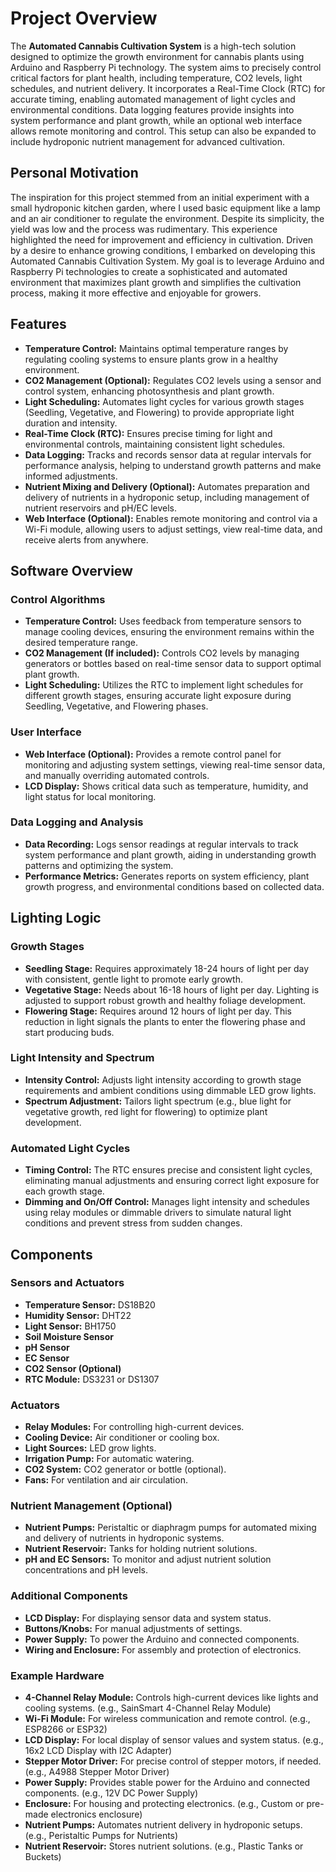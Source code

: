 # **Project Overview**

The **Automated Cannabis Cultivation System** is a high-tech solution designed to optimize the growth environment for cannabis plants using Arduino and Raspberry Pi technology. The system aims to precisely control critical factors for plant health, including temperature, CO2 levels, light schedules, and nutrient delivery. It incorporates a Real-Time Clock (RTC) for accurate timing, enabling automated management of light cycles and environmental conditions. Data logging features provide insights into system performance and plant growth, while an optional web interface allows remote monitoring and control. This setup can also be expanded to include hydroponic nutrient management for advanced cultivation.

## **Personal Motivation**

The inspiration for this project stemmed from an initial experiment with a small hydroponic kitchen garden, where I used basic equipment like a lamp and an air conditioner to regulate the environment. Despite its simplicity, the yield was low and the process was rudimentary. This experience highlighted the need for improvement and efficiency in cultivation. Driven by a desire to enhance growing conditions, I embarked on developing this Automated Cannabis Cultivation System. My goal is to leverage Arduino and Raspberry Pi technologies to create a sophisticated and automated environment that maximizes plant growth and simplifies the cultivation process, making it more effective and enjoyable for growers.

## **Features**

- **Temperature Control:** Maintains optimal temperature ranges by regulating cooling systems to ensure plants grow in a healthy environment.
- **CO2 Management (Optional):** Regulates CO2 levels using a sensor and control system, enhancing photosynthesis and plant growth.
- **Light Scheduling:** Automates light cycles for various growth stages (Seedling, Vegetative, and Flowering) to provide appropriate light duration and intensity.
- **Real-Time Clock (RTC):** Ensures precise timing for light and environmental controls, maintaining consistent light schedules.
- **Data Logging:** Tracks and records sensor data at regular intervals for performance analysis, helping to understand growth patterns and make informed adjustments.
- **Nutrient Mixing and Delivery (Optional):** Automates preparation and delivery of nutrients in a hydroponic setup, including management of nutrient reservoirs and pH/EC levels.
- **Web Interface (Optional):** Enables remote monitoring and control via a Wi-Fi module, allowing users to adjust settings, view real-time data, and receive alerts from anywhere.

## **Software Overview**

### **Control Algorithms**

- **Temperature Control:** Uses feedback from temperature sensors to manage cooling devices, ensuring the environment remains within the desired temperature range.
- **CO2 Management (If included):** Controls CO2 levels by managing generators or bottles based on real-time sensor data to support optimal plant growth.
- **Light Scheduling:** Utilizes the RTC to implement light schedules for different growth stages, ensuring accurate light exposure during Seedling, Vegetative, and Flowering phases.

### **User Interface**

- **Web Interface (Optional):** Provides a remote control panel for monitoring and adjusting system settings, viewing real-time sensor data, and manually overriding automated controls.
- **LCD Display:** Shows critical data such as temperature, humidity, and light status for local monitoring.

### **Data Logging and Analysis**

- **Data Recording:** Logs sensor readings at regular intervals to track system performance and plant growth, aiding in understanding growth patterns and optimizing the system.
- **Performance Metrics:** Generates reports on system efficiency, plant growth progress, and environmental conditions based on collected data.

## **Lighting Logic**

### **Growth Stages**

- **Seedling Stage:** Requires approximately 18-24 hours of light per day with consistent, gentle light to promote early growth.
- **Vegetative Stage:** Needs about 16-18 hours of light per day. Lighting is adjusted to support robust growth and healthy foliage development.
- **Flowering Stage:** Requires around 12 hours of light per day. This reduction in light signals the plants to enter the flowering phase and start producing buds.

### **Light Intensity and Spectrum**

- **Intensity Control:** Adjusts light intensity according to growth stage requirements and ambient conditions using dimmable LED grow lights.
- **Spectrum Adjustment:** Tailors light spectrum (e.g., blue light for vegetative growth, red light for flowering) to optimize plant development.

### **Automated Light Cycles**

- **Timing Control:** The RTC ensures precise and consistent light cycles, eliminating manual adjustments and ensuring correct light exposure for each growth stage.
- **Dimming and On/Off Control:** Manages light intensity and schedules using relay modules or dimmable drivers to simulate natural light conditions and prevent stress from sudden changes.

## **Components**

### **Sensors and Actuators**

- **Temperature Sensor:** DS18B20
- **Humidity Sensor:** DHT22
- **Light Sensor:** BH1750
- **Soil Moisture Sensor**
- **pH Sensor**
- **EC Sensor**
- **CO2 Sensor (Optional)**
- **RTC Module:** DS3231 or DS1307

### **Actuators**

- **Relay Modules:** For controlling high-current devices.
- **Cooling Device:** Air conditioner or cooling box.
- **Light Sources:** LED grow lights.
- **Irrigation Pump:** For automatic watering.
- **CO2 System:** CO2 generator or bottle (optional).
- **Fans:** For ventilation and air circulation.

### **Nutrient Management (Optional)**

- **Nutrient Pumps:** Peristaltic or diaphragm pumps for automated mixing and delivery of nutrients in hydroponic systems.
- **Nutrient Reservoir:** Tanks for holding nutrient solutions.
- **pH and EC Sensors:** To monitor and adjust nutrient solution concentrations and pH levels.

### **Additional Components**

- **LCD Display:** For displaying sensor data and system status.
- **Buttons/Knobs:** For manual adjustments of settings.
- **Power Supply:** To power the Arduino and connected components.
- **Wiring and Enclosure:** For assembly and protection of electronics.

### **Example Hardware**

- **4-Channel Relay Module:** Controls high-current devices like lights and cooling systems. (e.g., SainSmart 4-Channel Relay Module)
- **Wi-Fi Module:** For wireless communication and remote control. (e.g., ESP8266 or ESP32)
- **LCD Display:** For local display of sensor values and system status. (e.g., 16x2 LCD Display with I2C Adapter)
- **Stepper Motor Driver:** For precise control of stepper motors, if needed. (e.g., A4988 Stepper Motor Driver)
- **Power Supply:** Provides stable power for the Arduino and connected components. (e.g., 12V DC Power Supply)
- **Enclosure:** For housing and protecting electronics. (e.g., Custom or pre-made electronics enclosure)
- **Nutrient Pumps:** Automates nutrient delivery in hydroponic setups. (e.g., Peristaltic Pumps for Nutrients)
- **Nutrient Reservoir:** Stores nutrient solutions. (e.g., Plastic Tanks or Buckets)

